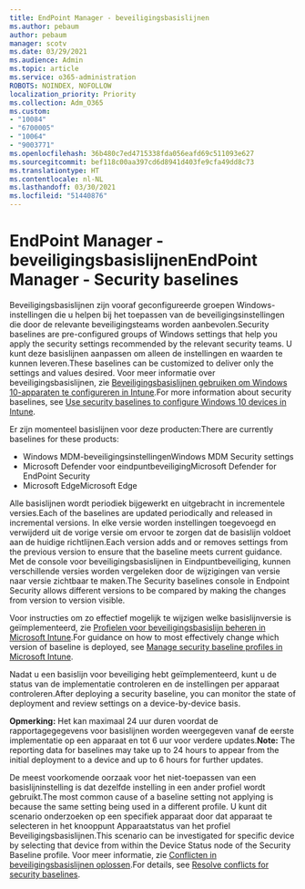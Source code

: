 ```yaml
---
title: EndPoint Manager - beveiligingsbasislijnen
ms.author: pebaum
author: pebaum
manager: scotv
ms.date: 03/29/2021
ms.audience: Admin
ms.topic: article
ms.service: o365-administration
ROBOTS: NOINDEX, NOFOLLOW
localization_priority: Priority
ms.collection: Adm_O365
ms.custom:
- "10084"
- "6700005"
- "10064"
- "9003771"
ms.openlocfilehash: 36b480c7ed4715338fda056eafd69c511093e627
ms.sourcegitcommit: bef118c00aa397cd6d8941d403fe9cfa49dd8c73
ms.translationtype: HT
ms.contentlocale: nl-NL
ms.lasthandoff: 03/30/2021
ms.locfileid: "51440876"
---
```

# <a name="endpoint-manager---security-baselines"></a><span data-ttu-id="0daed-102">EndPoint Manager - beveiligingsbasislijnen</span><span class="sxs-lookup"><span data-stu-id="0daed-102">EndPoint Manager - Security baselines</span></span>

<span data-ttu-id="0daed-103">Beveiligingsbasislijnen zijn vooraf geconfigureerde groepen Windows-instellingen die u helpen bij het toepassen van de beveiligingsinstellingen die door de relevante beveiligingsteams worden aanbevolen.</span><span class="sxs-lookup"><span data-stu-id="0daed-103">Security baselines are pre-configured groups of Windows settings that help you apply the security settings recommended by the relevant security teams.</span></span> <span data-ttu-id="0daed-104">U kunt deze basislijnen aanpassen om alleen de instellingen en waarden te kunnen leveren.</span><span class="sxs-lookup"><span data-stu-id="0daed-104">These baselines can be customized to deliver only the settings and values desired.</span></span> <span data-ttu-id="0daed-105">Voor meer informatie over beveiligingsbasislijnen, zie [Beveiligingsbasislijnen gebruiken om Windows 10-apparaten te configureren in Intune](https://docs.microsoft.com/mem/intune/protect/security-baselines).</span><span class="sxs-lookup"><span data-stu-id="0daed-105">For more information about security baselines, see [Use security baselines to configure Windows 10 devices in Intune](https://docs.microsoft.com/mem/intune/protect/security-baselines).</span></span>

<span data-ttu-id="0daed-106">Er zijn momenteel basislijnen voor deze producten:</span><span class="sxs-lookup"><span data-stu-id="0daed-106">There are currently baselines for these products:</span></span>

- <span data-ttu-id="0daed-107">Windows MDM-beveiligingsinstellingen</span><span class="sxs-lookup"><span data-stu-id="0daed-107">Windows MDM Security settings</span></span>
- <span data-ttu-id="0daed-108">Microsoft Defender voor eindpuntbeveiliging</span><span class="sxs-lookup"><span data-stu-id="0daed-108">Microsoft Defender for EndPoint Security</span></span>
- <span data-ttu-id="0daed-109">Microsoft Edge</span><span class="sxs-lookup"><span data-stu-id="0daed-109">Microsoft Edge</span></span>

<span data-ttu-id="0daed-110">Alle basislijnen wordt periodiek bijgewerkt en uitgebracht in incrementele versies.</span><span class="sxs-lookup"><span data-stu-id="0daed-110">Each of the baselines are updated periodically and released in incremental versions.</span></span> <span data-ttu-id="0daed-111">In elke versie worden instellingen toegevoegd en verwijderd uit de vorige versie om ervoor te zorgen dat de basislijn voldoet aan de huidige richtlijnen.</span><span class="sxs-lookup"><span data-stu-id="0daed-111">Each version adds and or removes settings from the previous version to ensure that the baseline meets current guidance.</span></span> <span data-ttu-id="0daed-112">Met de console voor beveiligingsbasislijnen in Eindpuntbeveiliging, kunnen verschillende versies worden vergeleken door de wijzigingen van versie naar versie zichtbaar te maken.</span><span class="sxs-lookup"><span data-stu-id="0daed-112">The Security baselines console in Endpoint Security allows different versions to be compared by making the changes from version to version visible.</span></span>

<span data-ttu-id="0daed-113">Voor instructies om zo effectief mogelijk te wijzigen welke basislijnversie is geïmplementeerd, zie [Profielen voor beveiligingsbasislijn beheren in Microsoft Intune](https://docs.microsoft.com/mem/intune/protect/security-baselines-configure).</span><span class="sxs-lookup"><span data-stu-id="0daed-113">For guidance on how to most effectively change which version of baseline is deployed, see [Manage security baseline profiles in Microsoft Intune](https://docs.microsoft.com/mem/intune/protect/security-baselines-configure).</span></span>

<span data-ttu-id="0daed-114">Nadat u een basislijn voor beveiliging hebt geïmplementeerd, kunt u de status van de implementatie controleren en de instellingen per apparaat controleren.</span><span class="sxs-lookup"><span data-stu-id="0daed-114">After deploying a security baseline, you can monitor the state of deployment and review settings on a device-by-device basis.</span></span>

<span data-ttu-id="0daed-115">**Opmerking:** Het kan maximaal 24 uur duren voordat de rapportagegegevens voor basislijnen worden weergegeven vanaf de eerste implementatie op een apparaat en tot 6 uur voor verdere updates.</span><span class="sxs-lookup"><span data-stu-id="0daed-115">**Note:** The reporting data for baselines may take up to 24 hours to appear from the initial deployment to a device and up to 6 hours for further updates.</span></span> 

<span data-ttu-id="0daed-116">De meest voorkomende oorzaak voor het niet-toepassen van een basislijninstelling is dat dezelfde instelling in een ander profiel wordt gebruikt.</span><span class="sxs-lookup"><span data-stu-id="0daed-116">The most common cause of a baseline setting not applying is because the same setting being used in a different profile.</span></span> <span data-ttu-id="0daed-117">U kunt dit scenario onderzoeken op een specifiek apparaat door dat apparaat te selecteren in het knooppunt Apparaatstatus van het profiel Beveiligingsbasislijnen.</span><span class="sxs-lookup"><span data-stu-id="0daed-117">This scenario can be investigated for specific device by selecting that device from within the Device Status node of the Security Baseline profile.</span></span> <span data-ttu-id="0daed-118">Voor meer informatie, zie [Conflicten in beveiligingsbasislijnen oplossen](https://docs.microsoft.com/mem/intune/protect/security-baselines-monitor#resolve-conflicts-for-security-baselines).</span><span class="sxs-lookup"><span data-stu-id="0daed-118">For details, see [Resolve conflicts for security baselines](https://docs.microsoft.com/mem/intune/protect/security-baselines-monitor#resolve-conflicts-for-security-baselines).</span></span>